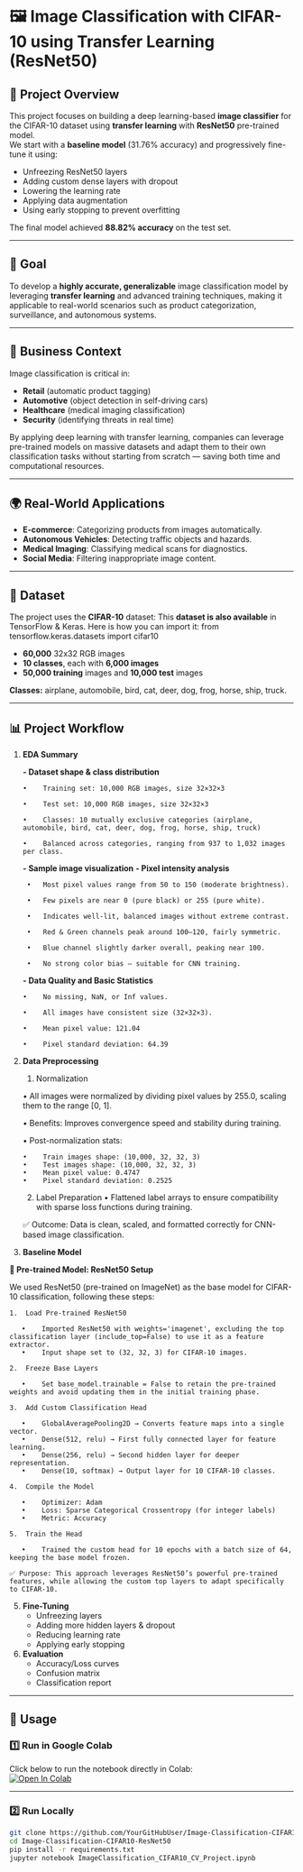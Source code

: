 # 🖼️ Image Classification with CIFAR-10 using Transfer Learning (ResNet50)

## 📌 Project Overview

This project focuses on building a deep learning-based **image classifier** for the CIFAR-10 dataset using **transfer learning** with **ResNet50** pre-trained model.  
We start with a **baseline model** (31.76% accuracy) and progressively fine-tune it using:
- Unfreezing ResNet50 layers
- Adding custom dense layers with dropout
- Lowering the learning rate
- Applying data augmentation
- Using early stopping to prevent overfitting

The final model achieved **88.82% accuracy** on the test set.

---

## 🎯 Goal

To develop a **highly accurate, generalizable** image classification model by leveraging **transfer learning** and advanced training techniques, making it applicable to real-world scenarios such as product categorization, surveillance, and autonomous systems.

---

## 💼 Business Context

Image classification is critical in:
- **Retail** (automatic product tagging)
- **Automotive** (object detection in self-driving cars)
- **Healthcare** (medical imaging classification)
- **Security** (identifying threats in real time)

By applying deep learning with transfer learning, companies can leverage pre-trained models on massive datasets and adapt them to their own classification tasks without starting from scratch — saving both time and computational resources.

---

## 🌍 Real-World Applications

- **E-commerce**: Categorizing products from images automatically.
- **Autonomous Vehicles**: Detecting traffic objects and hazards.
- **Medical Imaging**: Classifying medical scans for diagnostics.
- **Social Media**: Filtering inappropriate image content.

---

## 📂 Dataset

The project uses the **CIFAR-10** dataset:
This **dataset is also available** in TensorFlow & Keras. 
Here is how you can import it: from tensorflow.keras.datasets import cifar10
- **60,000** 32x32 RGB images
- **10 classes**, each with **6,000 images**
- **50,000 training** images and **10,000 test** images

**Classes:** airplane, automobile, bird, cat, deer, dog, frog, horse, ship, truck.

---

## 📊 Project Workflow

1. **EDA Summary**
   
   **- Dataset shape & class distribution**
     
       •    Training set: 10,000 RGB images, size 32×32×3
     
	   •	Test set: 10,000 RGB images, size 32×32×3

	   •	Classes: 10 mutually exclusive categories (airplane, automobile, bird, cat, deer, dog, frog, horse, ship, truck)

       •	Balanced across categories, ranging from 937 to 1,032 images per class.
       
   **- Sample image visualization**
   **- Pixel intensity analysis**
     
     	•	Most pixel values range from 50 to 150 (moderate brightness).
     
	    •	Few pixels are near 0 (pure black) or 255 (pure white).
     
	    •	Indicates well-lit, balanced images without extreme contrast.
     
        •	Red & Green channels peak around 100–120, fairly symmetric.
     
	    •	Blue channel slightly darker overall, peaking near 100.
     
	    •	No strong color bias — suitable for CNN training.
     
   **- Data Quality and Basic Statistics**
     
       •	No missing, NaN, or Inf values.
     
	   •	All images have consistent size (32×32×3).

       •	Mean pixel value: 121.04
     
	   •	Pixel standard deviation: 64.39

3. **Data Preprocessing**
   
	1.	Normalization
    
	•	All images were normalized by dividing pixel values by 255.0, scaling them to the range [0, 1].

	•	Benefits: Improves convergence speed and stability during training.

	•	Post-normalization stats:

	   •	Train images shape: (10,000, 32, 32, 3)
	   •	Test images shape: (10,000, 32, 32, 3)
	   •	Mean pixel value: 0.4747
	   •	Pixel standard deviation: 0.2525

	2.	Label Preparation
	•	Flattened label arrays to ensure compatibility with sparse loss functions during training.

    ✅ Outcome: Data is clean, scaled, and formatted correctly for CNN-based image classification.

4. **Baseline Model**
   
**🔹 Pre-trained Model: ResNet50 Setup**

We used ResNet50 (pre-trained on ImageNet) as the base model for CIFAR-10 classification, following these steps:

	1.	Load Pre-trained ResNet50
 
	   •	Imported ResNet50 with weights='imagenet', excluding the top classification layer (include_top=False) to use it as a feature extractor.
	   •	Input shape set to (32, 32, 3) for CIFAR-10 images.
	
	2.	Freeze Base Layers
 
	   •	Set base_model.trainable = False to retain the pre-trained weights and avoid updating them in the initial training phase.
	
	3.	Add Custom Classification Head
 
	   •	GlobalAveragePooling2D → Converts feature maps into a single vector.
	   •	Dense(512, relu) → First fully connected layer for feature learning.
	   •	Dense(256, relu) → Second hidden layer for deeper representation.
	   •	Dense(10, softmax) → Output layer for 10 CIFAR-10 classes.
	
	4.	Compile the Model
 
	   •	Optimizer: Adam
	   •	Loss: Sparse Categorical Crossentropy (for integer labels)
	   •	Metric: Accuracy
	
	5.	Train the Head
 
	   •	Trained the custom head for 10 epochs with a batch size of 64, keeping the base model frozen.

    ✅ Purpose: This approach leverages ResNet50’s powerful pre-trained features, while allowing the custom top layers to adapt specifically to CIFAR-10.
	
5. **Fine-Tuning**
   - Unfreezing layers
   - Adding more hidden layers & dropout
   - Reducing learning rate
   - Applying early stopping
6. **Evaluation**
   - Accuracy/Loss curves
   - Confusion matrix
   - Classification report

---

## 🚀 Usage

### 1️⃣ Run in Google Colab
Click below to run the notebook directly in Colab:  
[![Open In Colab](https://colab.research.google.com/assets/colab-badge.svg)](https://colab.research.google.com/github/YourGitHubUser/Image-Classification-CIFAR10-ResNet50/blob/main/ImageClassification_CIFAR10_CV_Project.ipynb)

---

### 2️⃣ Run Locally
```bash
git clone https://github.com/YourGitHubUser/Image-Classification-CIFAR10-ResNet50.git
cd Image-Classification-CIFAR10-ResNet50
pip install -r requirements.txt
jupyter notebook ImageClassification_CIFAR10_CV_Project.ipynb
